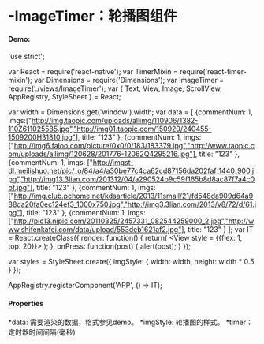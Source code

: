 # -ImageTimer：轮播图组件

#### Demo:
'use strict';

var React = require('react-native');
var TimerMixin = require('react-timer-mixin');
var Dimensions = require('Dimensions');
var ImageTimer = require('./views/ImageTimer');
var {
  Text,
  View,
  Image,
  ScrollView,
  AppRegistry, 
  StyleSheet
} = React;

var width = Dimensions.get('window').width;
var data = [
      {commentNum: 1,
       imgs:["http://img.taopic.com/uploads/allimg/110906/1382-110Z611025585.jpg","http://img01.taopic.com/150920/240455-1509200H31810.jpg"],
       title: "123"
      },
      {commentNum: 1,
       imgs:
         ["http://img6.faloo.com/picture/0x0/0/183/183379.jpg","http://www.taopic.com/uploads/allimg/120628/201776-12062Q4295216.jpg"],
       title: "123"
      },
      {commentNum: 1,
       imgs:
        ["http://imgst-dl.meilishuo.net/pic/_o/84/a4/a30be77c4ca62cd87156da202faf_1440_900.jpg","http://img13.3lian.com/201312/04/a290524b9c59f165b8d8ac87f7a4c0bf.jpg"],
       title: "123"
      },
      {commentNum: 1,
       imgs:
         ["http://img.club.pchome.net/kdsarticle/2013/11small/21/fd548da909d64a988da20fa0ec124ef3_1000x750.jpg","http://img3.3lian.com/2013/v8/72/d/61.jpg"],
       title: "123"
      },
      {commentNum: 1,
       imgs:
        ["http://pic13.nipic.com/20110325/2457331_082544259000_2.jpg","http://www.shifenkafei.com/data/upload/553deb1621af2.jpg"],
       title: "123"
      }
];
var IT = React.createClass({
	render: function() {
  		return(
        <View style = {{flex: 1, top: 20}}>
      	   <ImageTimer imgStyle = {styles.imgStyle} data = {data} timer = {1500} click = {this.onPress}/>
        </View>
  		);
  },
  onPress: function(post) {
    alert(post);
  }
});

var styles = StyleSheet.create({
	imgStyle: {
		width: width,
		height: width * 0.5
	}
});

AppRegistry.registerComponent('APP', () => IT);

#### Properties

*data: 需要渲染的数据，格式参见demo。
*imgStyle: 轮播图的样式。
*timer：定时器时间间隔(毫秒)
